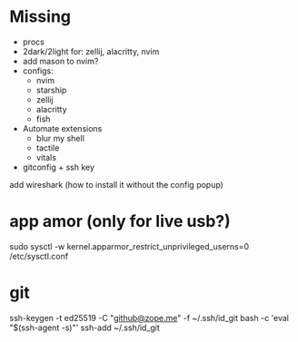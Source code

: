 # Missing

- procs
- 2dark/2light for: zellij, alacritty, nvim
- add mason to nvim?
- configs:
    - nvim
    - starship
    - zellij
    - alacritty
    - fish
- Automate extensions
    - blur my shell
    - tactile
    - vitals
- gitconfig + ssh key

add wireshark (how to install it without the config popup)

# app amor (only for live usb?)
sudo sysctl -w kernel.apparmor_restrict_unprivileged_userns=0
/etc/sysctl.conf

# git
ssh-keygen -t ed25519 -C "github@zope.me" -f ~/.ssh/id_git
bash -c 'eval "$(ssh-agent -s)"'
ssh-add ~/.ssh/id_git


